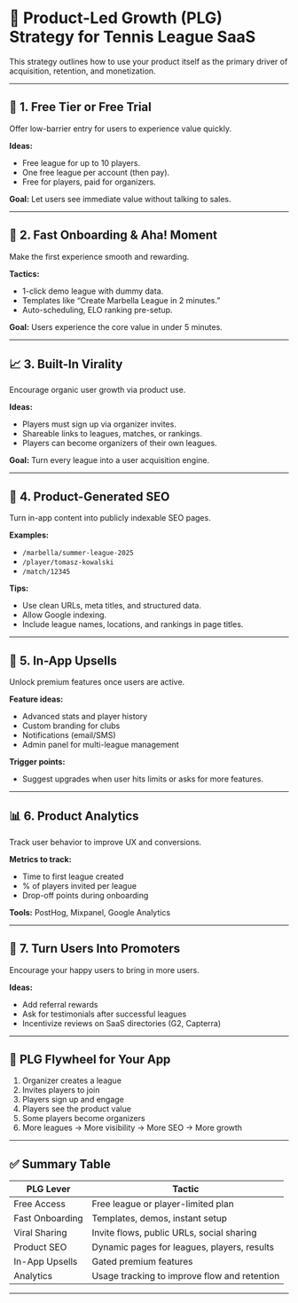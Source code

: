 # 🎾 Product-Led Growth (PLG) Strategy for Tennis League SaaS

This strategy outlines how to use your product itself as the primary driver of acquisition, retention, and monetization.

---

## 🔑 1. Free Tier or Free Trial

Offer low-barrier entry for users to experience value quickly.

**Ideas:**
- Free league for up to 10 players.
- One free league per account (then pay).
- Free for players, paid for organizers.

**Goal:** Let users see immediate value without talking to sales.

---

## 🚀 2. Fast Onboarding & Aha! Moment

Make the first experience smooth and rewarding.

**Tactics:**
- 1-click demo league with dummy data.
- Templates like “Create Marbella League in 2 minutes.”
- Auto-scheduling, ELO ranking pre-setup.

**Goal:** Users experience the core value in under 5 minutes.

---

## 📈 3. Built-In Virality

Encourage organic user growth via product use.

**Ideas:**
- Players must sign up via organizer invites.
- Shareable links to leagues, matches, or rankings.
- Players can become organizers of their own leagues.

**Goal:** Turn every league into a user acquisition engine.

---

## 🧱 4. Product-Generated SEO

Turn in-app content into publicly indexable SEO pages.

**Examples:**
- `/marbella/summer-league-2025`
- `/player/tomasz-kowalski`
- `/match/12345`

**Tips:**
- Use clean URLs, meta titles, and structured data.
- Allow Google indexing.
- Include league names, locations, and rankings in page titles.

---

## 💬 5. In-App Upsells

Unlock premium features once users are active.

**Feature ideas:**
- Advanced stats and player history
- Custom branding for clubs
- Notifications (email/SMS)
- Admin panel for multi-league management

**Trigger points:**
- Suggest upgrades when user hits limits or asks for more features.

---

## 📊 6. Product Analytics

Track user behavior to improve UX and conversions.

**Metrics to track:**
- Time to first league created
- % of players invited per league
- Drop-off points during onboarding

**Tools:** PostHog, Mixpanel, Google Analytics

---

## 🔁 7. Turn Users Into Promoters

Encourage your happy users to bring in more users.

**Ideas:**
- Add referral rewards
- Ask for testimonials after successful leagues
- Incentivize reviews on SaaS directories (G2, Capterra)

---

## 🔄 PLG Flywheel for Your App

1. Organizer creates a league  
2. Invites players to join  
3. Players sign up and engage  
4. Players see the product value  
5. Some players become organizers  
6. More leagues → More visibility → More SEO → More growth

---

## ✅ Summary Table

| PLG Lever         | Tactic                                           |
|-------------------|--------------------------------------------------|
| Free Access       | Free league or player-limited plan               |
| Fast Onboarding   | Templates, demos, instant setup                  |
| Viral Sharing     | Invite flows, public URLs, social sharing        |
| Product SEO       | Dynamic pages for leagues, players, results      |
| In-App Upsells    | Gated premium features                           |
| Analytics         | Usage tracking to improve flow and retention     |

---